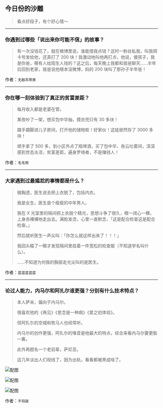## 今日份的沙雕

> 看点好段子，有个好心情～


 
---

### 你遇到过哪些「说出来你可能不信」的故事？

> 有一次没钱花了，就在微博里说，谁能借我点钱？这时一粉丝私我，叫我把卡号发给他，还真打了 200 块！我激动地叫他再打点，他说，傻孩子，我是你爸，哪有人给陌生人钱的？这之后，每天晚上我都和我爸聊天……半年后回到老家，我爸说他根本没微博，妈的 200 块叫了那孙子半年爸！


作者：`无敌吊带男`

---

### 你在哪一刻体验到了真正的贫富差距？

> 每月收入都是老婆在管。
> 
> 某夜吵了一架，想买包中华抽，摸衣兜只有 30 多块！
> 
> 蹑手蹑脚进儿子房间，打开他的储物柜！好家伙！这娃居然存了 3000 多块！
> 
> 顺手拿了 500 多，到小区外点了瓶啤酒，买了包中华，呑云吐雾间，深深感到世态炎凉，贫富差距，遍身罗绮者，不是赚钱人！


作者：`毛毛雨`

---

### 大家遇到过最尴尬的事情都是什么？

> 做胸透，医生说去把上衣脱了，包括内衣。
> 
> 我是女生，医生是个瘦瘦的中年男人。
> 
> 我在 X 光室里的隔间把上衣脱个精光，思想斗争了很久，眼一闭心一横，上身赤裸裸地走出去。满脸发烫，心里一直默念，「这是配合检查这是配合检查。」
> 
> 然后就听医生一声尖叫：「你怎么就这样出来了！！！」
> 
> 我回头瞄了一眼才发现隔间里挂着一件宽松的检查服（不知道学名叫什么）。
> 
> ……不知道为何我的胸部走光尖叫的是医生。


作者：`蓝蓝蓝蓝蓝`

---

### 论过人能力，内马尔和阿扎尔谁更强？分别有什么技术特点？

> 本人萨米，偏向于内马尔。
> 
> 很喜欢他的《再见》《思念是一种病》《爱之初体验》。
> 
> 但阿扎尓的空城和牧马人也经常听。
> 
> 内马尔的创作更强，阿扎尔的嗓音是他最大的特点，综合来看内马尔要更胜一筹。
> 
> 此外再题名一个老前辈，萨尼亚。
> 
> 这几年淡出人们视线了，因为出轨，看看都被黑成啥了。



![配图](http://pic4.zhimg.com/70/v2-7244a7d30abe25dfc115a47df8abe1bf_b.jpg)



![配图](http://pic3.zhimg.com/70/v2-6e1c2ec690f4357ac1ac5252e59932e2_b.jpg)



![配图](http://pic1.zhimg.com/70/v2-b9f562e1e250ae410b4e71d97332f1d8_b.jpg)


作者：`不将就`